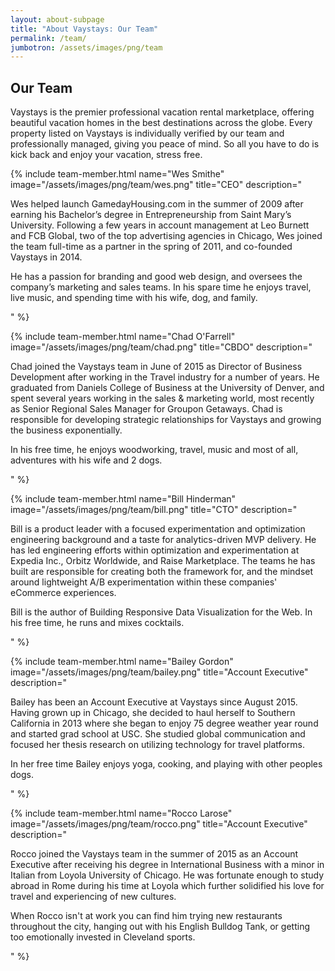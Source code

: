 ```yaml
---
layout: about-subpage
title: "About Vaystays: Our Team"
permalink: /team/
jumbotron: /assets/images/png/team
---
```


## Our Team

Vaystays is the premier professional vacation rental marketplace, offering beautiful vacation homes in the best destinations across the globe. Every property listed on Vaystays is individually verified by our team and professionally managed, giving you peace of mind. So all you have to do is kick back and enjoy your vacation, stress free.

{% include team-member.html
  name="Wes Smithe"
  image="/assets/images/png/team/wes.png"
  title="CEO"
  description="<p>Wes helped launch GamedayHousing.com in the summer of 2009 after earning his Bachelor’s degree in Entrepreneurship from Saint Mary’s University. Following a few years in account management at Leo Burnett and FCB Global, two of the top advertising agencies in Chicago, Wes joined the team full-time as a partner in the spring of 2011, and co-founded Vaystays in 2014.</p><p>He has a passion for branding and good web design, and oversees the company’s marketing and sales teams. In his spare time he enjoys travel, live music, and spending time with his wife, dog, and family.</p>"
%}

{% include team-member.html
  name="Chad O'Farrell"
  image="/assets/images/png/team/chad.png"
  title="CBDO"
  description="<p>Chad joined the Vaystays team in June of 2015 as Director of Business Development after working in the Travel industry for a number of years. He graduated from Daniels College of Business at the University of Denver, and spent several years working in the sales & marketing world, most recently as Senior Regional Sales Manager for Groupon Getaways. Chad is responsible for developing strategic relationships for Vaystays and growing the business exponentially.</p><p>In his free time, he enjoys woodworking, travel, music and most of all, adventures with his wife and 2 dogs.</p>"
%}


{% include team-member.html
  name="Bill Hinderman"
  image="/assets/images/png/team/bill.png"
  title="CTO"
  description="<p>Bill is a product leader with a focused experimentation and optimization engineering background and a taste for analytics-driven MVP delivery. He has led engineering efforts within optimization and experimentation at Expedia Inc., Orbitz Worldwide, and Raise Marketplace. The teams he has built are responsible for creating both the framework for, and the mindset around lightweight A/B experimentation within these companies' eCommerce experiences.</p><p>Bill is the author of Building Responsive Data Visualization for the Web.  In his free time, he runs and mixes cocktails.</p>"
%}

{% include team-member.html
  name="Bailey Gordon"
  image="/assets/images/png/team/bailey.png"
  title="Account Executive"
  description="<p>Bailey has been an Account Executive at Vaystays since August 2015. Having grown up in Chicago, she decided to haul herself to Southern California in 2013 where she began to enjoy 75 degree weather year round and started grad school at USC. She studied global communication and focused her thesis research on utilizing technology for travel platforms.</p><p>In her free time Bailey enjoys yoga, cooking, and playing with other peoples dogs.</p>"
%}

{% include team-member.html
  name="Rocco Larose"
  image="/assets/images/png/team/rocco.png"
  title="Account Executive"
  description="<p>Rocco joined the Vaystays team in the summer of 2015 as an Account Executive after receiving his degree in International Business with a minor in Italian from Loyola University of Chicago. He was fortunate enough to study abroad in Rome during his time at Loyola which further solidified his love for travel and experiencing of new cultures.</p><p>When Rocco isn't at work you can find him trying new restaurants throughout the city, hanging out with his English Bulldog Tank, or getting too emotionally invested in Cleveland sports.</p>"
%}
